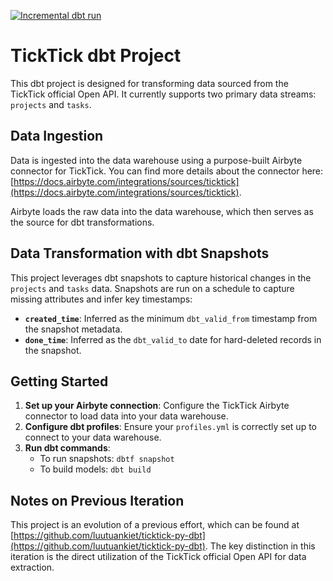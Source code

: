 [![Incremental dbt run](https://github.com/luutuankiet/ticktick_dbt/actions/workflows/dbt_snapshot.yml/badge.svg?branch=incremental_run_gha)](https://github.com/luutuankiet/ticktick_dbt/actions/workflows/dbt_snapshot.yml)
# TickTick dbt Project

This dbt project is designed for transforming data sourced from the TickTick official Open API. It currently supports two primary data streams: `projects` and `tasks`.

## Data Ingestion

Data is ingested into the data warehouse using a purpose-built Airbyte connector for TickTick. You can find more details about the connector here: [https://docs.airbyte.com/integrations/sources/ticktick](https://docs.airbyte.com/integrations/sources/ticktick).

Airbyte loads the raw data into the data warehouse, which then serves as the source for dbt transformations.

## Data Transformation with dbt Snapshots

This project leverages dbt snapshots to capture historical changes in the `projects` and `tasks` data. Snapshots are run on a schedule to capture missing attributes and infer key timestamps:

*   **`created_time`**: Inferred as the minimum `dbt_valid_from` timestamp from the snapshot metadata.
*   **`done_time`**: Inferred as the `dbt_valid_to` date for hard-deleted records in the snapshot.

## Getting Started

1.  **Set up your Airbyte connection**: Configure the TickTick Airbyte connector to load data into your data warehouse.
2.  **Configure dbt profiles**: Ensure your `profiles.yml` is correctly set up to connect to your data warehouse.
3.  **Run dbt commands**:
    *   To run snapshots: `dbtf snapshot`
    *   To build models: `dbt build`

## Notes on Previous Iteration

This project is an evolution of a previous effort, which can be found at [https://github.com/luutuankiet/ticktick-py-dbt](https://github.com/luutuankiet/ticktick-py-dbt). The key distinction in this iteration is the direct utilization of the TickTick official Open API for data extraction.